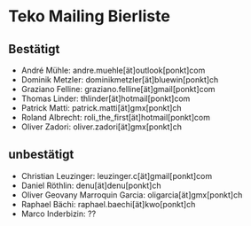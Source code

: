 # Teko Mailing Bierliste
## Bestätigt

- André Mühle: andre.muehle[ät]outlook[ponkt]com
- Dominik Metzler: dominikmetzler[ät]bluewin[ponkt]ch
- Graziano Felline: graziano.felline[ät]gmail[ponkt]com
- Thomas Linder: thlinder[ät]hotmail[ponkt]com
- Patrick Matti: patrick.matti[ät]gmx[ponkt]ch
- Roland Albrecht: roli_the_first[ät]hotmail[ponkt]com
- Oliver Zadori: oliver.zadori[ät]gmx[ponkt]ch

## unbestätigt

- Christian Leuzinger: leuzinger.c[ät]gmail[ponkt]com
- Daniel Röthlin: denu[ät]denu[ponkt]ch
- Oliver Geovany Marroquin Garcia: oligarcia[ät]gmx[ponkt]ch
- Raphael Bächi: raphael.baechi[ät]kwo[ponkt]ch
- Marco Inderbizin: ??
